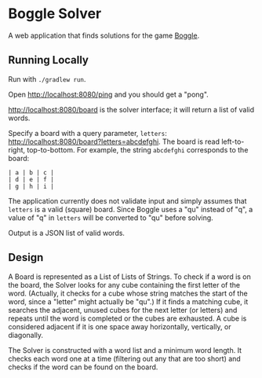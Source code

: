 # Boggle Solver

A web application that finds solutions for the game [Boggle](https://en.wikipedia.org/wiki/Boggle).

## Running Locally

Run with `./gradlew run`.

Open [http://localhost:8080/ping]() and you should get a "pong".

[http://localhost:8080/board]() is the solver interface; it will return a list of valid words.

Specify a board with a query parameter, `letters`:
[http://localhost:8080/board?letters=abcdefghi](). The board is read left-to-right, top-to-bottom.
For example, the string `abcdefghi` corresponds to the board:

    | a | b | c |
    | d | e | f |
    | g | h | i |

The application currently does not validate input and simply assumes that `letters` is a valid
(square) board. Since Boggle uses a "qu" instead of "q", a value of "q" in `letters` will be
converted to "qu" before solving.

Output is a JSON list of valid words.

## Design

A Board is represented as a List of Lists of Strings. To check if a word is on the board, the
Solver looks for any cube containing the first letter of the word. (Actually, it checks for a cube
whose string matches the start of the word, since a "letter" might actually be "qu".) If it finds
a matching cube, it searches the adjacent, unused cubes for the next letter (or letters) and
repeats until the word is completed or the cubes are exhausted. A cube is considered adjacent if it
is one space away horizontally, vertically, or diagonally.

The Solver is constructed with a word list and a minimum word length. It checks each word one at a
time (filtering out any that are too short) and checks if the word can be found on the board.